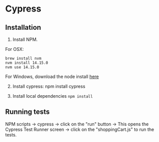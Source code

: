 # Cypress

## Installation

1. Install NPM.

For OSX:

```
brew install nvm
nvm install 14.15.0
nvm use 14.15.0
```

For Windows, download the node install [here](https://nodejs.org/en/download/)

2. Install cypress: npm install cypress

3. Install local dependencies `npm install`

## Running tests

NPM scripts -> cypress -> click on the "run" button -> This opens the Cypress Test Runner screen -> click on the "shoppingCart.js" to run the tests.
